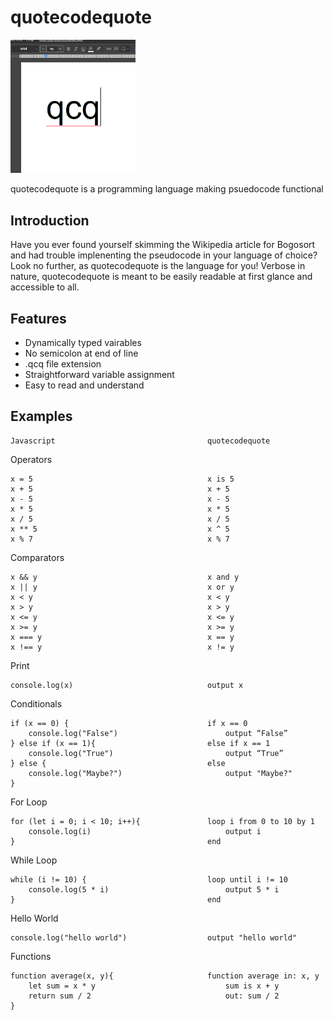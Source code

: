 # quotecodequote
<img src="https://github.com/kmarinsh/quotecodequote/blob/main/qcqlogo.jpg?raw=true" alt="drawing" width="200"/>


quotecodequote is a programming language making psuedocode functional
## Introduction
Have you ever found yourself skimming the Wikipedia article for Bogosort and had trouble implenenting the pseudocode in your language of choice? Look no further, as quotecodequote is the language for you! Verbose in nature, quotecodequote is meant to be easily readable at first glance and accessible to all.

## Features
* Dynamically typed vairables
* No semicolon at end of line
* .qcq file extension
* Straightforward variable assignment
* Easy to read and understand

## Examples
```
Javascript                                  quotecodequote
```
Operators
```
x = 5                                       x is 5
x + 5                                       x + 5
x - 5                                       x - 5 
x * 5                                       x * 5
x / 5                                       x / 5
x ** 5                                      x ^ 5
x % 7                                       x % 7
```

Comparators
```
x && y                                      x and y
x || y                                      x or y
x < y                                       x < y
x > y                                       x > y
x <= y                                      x <= y
x >= y                                      x >= y
x === y                                     x == y
x !== y                                     x != y
```

Print
```
console.log(x)                              output x
```

Conditionals
```
if (x == 0) {                               if x == 0
    console.log("False")                        output “False”
} else if (x == 1){                         else if x == 1
    console.log("True")                         output “True”
} else {                                    else
    console.log("Maybe?")                       output "Maybe?"
}
```

For Loop
```
for (let i = 0; i < 10; i++){               loop i from 0 to 10 by 1
    console.log(i)                              output i
}                                           end
```

While Loop
```
while (i != 10) {                           loop until i != 10
    console.log(5 * i)                          output 5 * i
}                                           end
```

Hello World
```
console.log("hello world")                  output "hello world"
```

Functions
```
function average(x, y){                     function average in: x, y
    let sum = x * y                             sum is x + y
    return sum / 2                              out: sum / 2
}                                           
```
